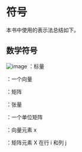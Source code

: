 # 符号
本书中使用的表示法总结如下。

## 数学符号

 ![image](https://latex.codecogs.com/gif.latex?^{}) ：标量

 ：一个向量

 ：矩阵

 ：张量

 ：一个单位矩阵

 ：向量元素  x 

 ：矩阵元素  X  在行  i  和列  j
